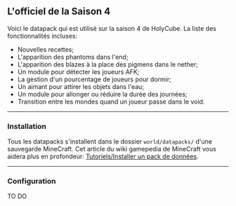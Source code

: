 ## L'officiel de la Saison 4

Voici le datapack qui est utilisé sur la saison 4 de HolyCube.
La liste des fonctionnalités incluses:
* Nouvelles recettes;
* L'apparition des phantoms dans l'end;
* L'apparition des blazes à la place des pigmens dans le nether;
* Un module pour détecter les joueurs AFK;
* La gestion d'un pourcentage de joueurs pour dormir;
* Un aimant pour attirer les objets dans l'eau;
* Un module pour allonger ou réduire la durée des journées;
* Transition entre les mondes quand un joueur passe dans le void.

---

### Installation
Tous les datapacks s'installent dans le dossier `world/datapacks/` d'une sauvegarde MineCraft. Cet article du wiki gamepedia de MineCraft vous aidera plus en profondeur: [Tutoriels/Installer un pack de données](https://minecraft-fr.gamepedia.com/Tutoriels/Installer_un_pack_de_donn%C3%A9es).

---

### Configuration

TO DO
